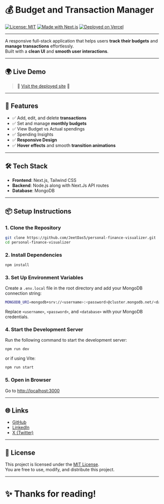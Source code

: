 # 💰 Budget and Transaction Manager

[![License: MIT](https://img.shields.io/badge/License-MIT-yellow.svg)](./LICENSE)
[![Made with Next.js](https://img.shields.io/badge/Made%20with-Next.js-black)](https://nextjs.org/)
[![Deployed on Vercel](https://img.shields.io/badge/Deployed-Vercel-black)](https://nance-jeet.vercel.app)

---

A responsive full-stack application that helps users **track their budgets** and **manage transactions** effortlessly.  
Built with a **clean UI** and **smooth user interactions**.

---

## 🌍 Live Demo

> 🌟 [Visit the deployed site](https://finance-jeet.vercel.app) 🌟

---

## 🚀 Features

- ✅ Add, edit, and delete **transactions**
- ✅ Set and manage **monthly budgets**
- ✅ View Budget vs Actual spendings
- ✅ Spending Insights
- ✅ **Responsive Design** 
- ✅ **Hover effects** and smooth **transition animations**

---

## 🛠️ Tech Stack

- **Frontend**: Next.js, Tailwind CSS
- **Backend**: Node.js along with Next.Js API routes
- **Database**: MongoDB

---

## 📦 Setup Instructions

### 1. Clone the Repository

```bash
git clone https://github.com/JeetDas5/personal-finance-visualizer.git
cd personal-finance-visualizer
```

### 2. Install Dependencies

```bash
npm install
```

### 3. Set Up Environment Variables

Create a `.env.local` file in the root directory and add your MongoDB connection string:

```bash
MONGODB_URI=mongodb+srv://<username>:<password>@cluster.mongodb.net/<database>?retryWrites=true&w=majority
```

Replace `<username>`, `<password>`, and `<database>` with your MongoDB credentials.

### 4. Start the Development Server

Run the following command to start the development server:

```bash
npm run dev
```

or if using Vite:

```bash
npm run start
```

### 5. Open in Browser

Go to [http://localhost:3000](http://localhost:3000)

---


## 🌐 Links

- [GitHub](https://github.com/JeetDas5)
- [LinkedIn](https://www.linkedin.com/in/jeet-das-7633a52ab)
- [X (Twitter)](https://x.com/I_am_Jeet5)

---

## 📜 License

This project is licensed under the [MIT License](./LICENSE).  
You are free to use, modify, and distribute this project.

---

# ✨ Thanks for reading!
